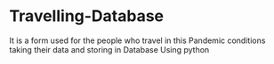 # Travelling-Database
It is a form used for the people who travel in this Pandemic conditions taking their data and storing in Database Using python

